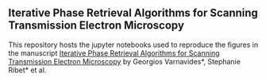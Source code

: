 ## Iterative Phase Retrieval Algorithms for Scanning Transmission Electron Microscopy

This repository hosts the jupyter notebooks used to reproduce the figures in the manuscript [Iterative Phase Retrieval Algorithms for Scanning Transmission Electron Microscopy](https://arxiv.org/abs/2309.05250) by Georgios Varnavides*, Stephanie Ribet* et al.
